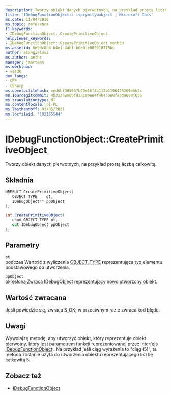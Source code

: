 ```yaml
---
description: Tworzy obiekt danych pierwotnych, na przykład prostą liczbę całkowitą.
title: 'IDebugFunctionObject:: isprymitywobject | Microsoft Docs'
ms.date: 11/04/2016
ms.topic: reference
f1_keywords:
- IDebugFunctionObject::CreatePrimitiveObject
helpviewer_keywords:
- IDebugFunctionObject::CreatePrimitiveObject method
ms.assetid: 6e9dc8b6-b4e1-4abf-b6e0-e885910775bc
author: acangialosi
ms.author: anthc
manager: jmartens
ms.workload:
- vssdk
dev_langs:
- CPP
- CSharp
ms.openlocfilehash: eed6bf305667b98e16f4a112b1196456269e5b3c
ms.sourcegitcommit: 4b323a8a8bfd1a1a9e84f4b4ca88fa8da690f656
ms.translationtype: MT
ms.contentlocale: pl-PL
ms.lasthandoff: 03/05/2021
ms.locfileid: "102165544"
---
```

# <a name="idebugfunctionobjectcreateprimitiveobject"></a>IDebugFunctionObject::CreatePrimitiveObject
Tworzy obiekt danych pierwotnych, na przykład prostą liczbę całkowitą.

## <a name="syntax"></a>Składnia

```cpp
HRESULT CreatePrimitiveObject( 
   OBJECT_TYPE    ot,
   IDebugObject** ppObject
);
```

```csharp
int CreatePrimitiveObject(
   enum_OBJECT_TYPE ot,
   out IDebugObject ppObject
);
```

## <a name="parameters"></a>Parametry
`ot`\
podczas Wartość z wyliczenia [OBJECT_TYPE](../../../extensibility/debugger/reference/object-type.md) reprezentująca typ elementu podstawowego do utworzenia.

`ppObject`\
określoną Zwraca [IDebugObject](../../../extensibility/debugger/reference/idebugobject.md) reprezentujący nowo utworzony obiekt.

## <a name="return-value"></a>Wartość zwracana
 Jeśli powiedzie się, zwraca S_OK; w przeciwnym razie zwraca kod błędu.

## <a name="remarks"></a>Uwagi
 Wywołaj tę metodę, aby utworzyć obiekt, który reprezentuje obiekt pierwotny, który jest parametrem funkcji reprezentowanej przez interfejs [IDebugFunctionObject](../../../extensibility/debugger/reference/idebugfunctionobject.md) . Na przykład jeśli ciąg wyrażenia to "ciąg (5)", ta metoda zostanie użyta do utworzenia obiektu reprezentującego liczbę całkowitą 5.

## <a name="see-also"></a>Zobacz też
- [IDebugFunctionObject](../../../extensibility/debugger/reference/idebugfunctionobject.md)
